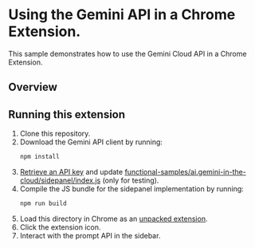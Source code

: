 # Using the Gemini API in a Chrome Extension.

This sample demonstrates how to use the Gemini Cloud API in a Chrome Extension.

## Overview


## Running this extension

1. Clone this repository.
2. Download the Gemini API client by running:
   ```sh
   npm install
   ```
3. [Retrieve an API key](https://ai.google.dev/gemini-api/docs/api-key) and update [functional-samples/ai.gemini-in-the-cloud/sidepanel/index.js](functional-samples/ai.gemini-in-the-cloud/sidepanel/index.js) (only for testing).
4. Compile the JS bundle for the sidepanel implementation by running:
   ```sh
   npm run build
   ```
5. Load this directory in Chrome as an [unpacked extension](https://developer.chrome.com/docs/extensions/mv3/getstarted/development-basics/#load-unpacked).
6. Click the extension icon.
7. Interact with the prompt API in the sidebar.
